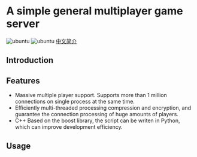 # A simple general multiplayer game server

![ubuntu](https://github.com/github/docs/actions/workflows/cmake.yml/badge.svg)
![ubuntu](https://github.com/casinohe/SimpleMultiPlayerGameServer/actions/workflows/cmake.yml/badge.svg)
[中文简介](README.cn.md)

## Introduction

## Features

- Massive multiple player support. Supports more than 1 million connections on single process at the same time.
- Efficiently multi-threaded processing compression and encryption, and guarantee the connection processing of huge amounts of players.
- C++ Based on the boost library, the script can be writen in Python, which can improve development efficiency.

## Usage

